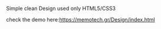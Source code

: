 Simple clean Design used only HTML5/CSS3

check the demo here:https://memotech.gr/Design/index.html
